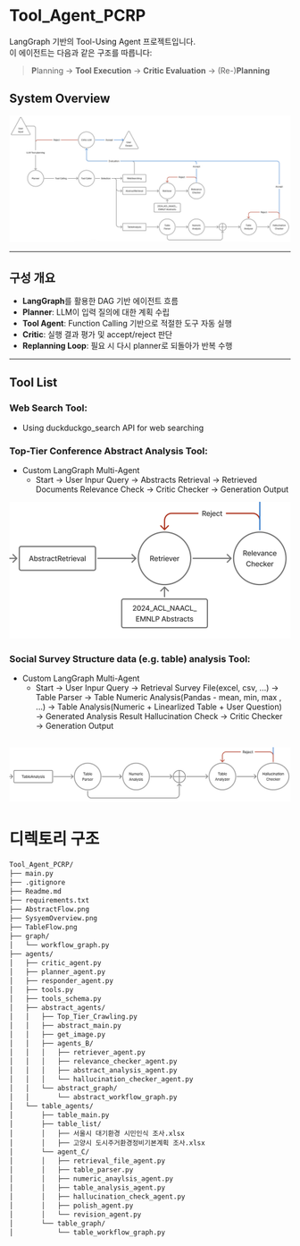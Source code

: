 # Tool_Agent_PCRP

LangGraph 기반의 Tool-Using Agent 프로젝트입니다.  
이 에이전트는 다음과 같은 구조를 따릅니다:

> **P**lanning → **Tool Execution** → **Critic Evaluation** → (Re-)**Planning**
## System Overview

![System Overview](SystemOverview.png)

---

## 구성 개요

- **LangGraph**를 활용한 DAG 기반 에이전트 흐름
- **Planner**: LLM이 입력 질의에 대한 계획 수립
- **Tool Agent**: Function Calling 기반으로 적절한 도구 자동 실행
- **Critic**: 실행 결과 평가 및 accept/reject 판단
- **Replanning Loop**: 필요 시 다시 planner로 되돌아가 반복 수행

---

## Tool List

### Web Search Tool:
- Using duckduckgo_search API for web searching
    

### Top-Tier Conference Abstract Analysis Tool: 
- Custom LangGraph Multi-Agent
    - Start → User Inpur Query → Abstracts Retrieval → Retrieved Documents Relevance Check → Critic Checker → Generation Output

![Abstract Analysis Tool Overview](AbstractFlow.png)

### Social Survey Structure data (e.g. table) analysis Tool: 
- Custom LangGraph Multi-Agent
    - Start → User Inpur Query → Retrieval Survey File(excel, csv, ...) → Table Parser → Table Numeric Analysis(Pandas - mean, min, max , ...) → Table Analysis(Numeric + Linearlized Table + User Question) → Generated Analysis Result Hallucination Check → Critic Checker → Generation Output

![Social Survey Analysis Tool Overview](TableFlow.png)
---


# 디렉토리 구조
```plaintext
Tool_Agent_PCRP/   
├── main.py  
├── .gitignore  
├── Readme.md  
├── requirements.txt  
├── AbstractFlow.png  
├── SysyemOverview.png  
├── TableFlow.png  
├── graph/  
│   └── workflow_graph.py  
├── agents/  
│   ├── critic_agent.py  
│   ├── planner_agent.py  
│   ├── responder_agent.py  
│   ├── tools.py  
│   ├── tools_schema.py  
│   ├── abstract_agents/  
│   │   ├── Top_Tier_Crawling.py  
│   │   ├── abstract_main.py  
│   │   ├── get_image.py  
│   │   ├── agents_B/  
│   │   │   ├── retriever_agent.py  
│   │   │   ├── relevance_checker_agent.py  
│   │   │   ├── abstract_analysis_agent.py  
│   │   │   └── hallucination_checker_agent.py  
│   │   └── abstract_graph/  
│   │       └── abstract_workflow_graph.py  
│   └── table_agents/  
│       ├── table_main.py  
│       ├── table_list/  
│       │   ├── 서울시 대기환경 시민인식 조사.xlsx  
│       │   ├── 고양시 도시주거환경정비기본계획 조사.xlsx  
│       └── agent_C/  
│       │   ├── retrieval_file_agent.py  
│       │   ├── table_parser.py  
│       │   ├── numeric_anaylsis_agent.py  
│       │   ├── table_analysis_agent.py  
│       │   ├── hallucination_check_agent.py  
│       │   ├── polish_agent.py  
│       │   └── revision_agent.py  
│       └── table_graph/  
│           └── table_workflow_graph.py  
```
